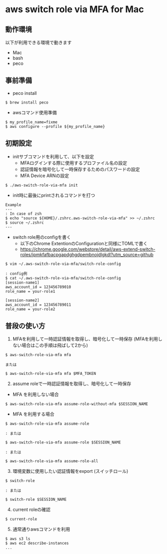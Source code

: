 # aws switch role via MFA for Mac

## 動作環境

以下が利用できる環境で動きます

- Mac
- bash
- peco

## 事前準備

- peco install

```
$ brew install peco
```

- awsコマンド使用準備

```
$ my_profile_name=fixme
$ aws configure --profile ${my_profile_name}
```

## 初期設定

- initサブコマンドを利用して、以下を設定
    - MFAログインする際に使用するプロファイル名の設定
    - 認証情報を暗号化して一時保存するためのパスワードの設定
    - MFA Device ARNの設定

```
$ ./aws-switch-role-via-mfa init
```

- init時に最後にprintされるコマンドを打つ

```
Example
---
: In case of zsh
$ echo "source ${HOME}/.zshrc.aws-switch-role-via-mfa" >> ~/.zshrc
$ source ~/.zshrc
---
```

- switch role用のconfigを書く
    - 以下のChrome ExtentionのConfigurationと同様にTOMLで書く
    - https://chrome.google.com/webstore/detail/aws-extend-switch-roles/jpmkfafbacpgapdghgdpembnojdlgkdl?utm_source=github

```
$ vim ~/.aws-switch-role-via-mfa/switch-role-config

: config例
$ cat ~/.aws-switch-role-via-mfa/switch-role-config
[session-name1]
aws_account_id = 123456789010
role_name = your-role1

[session-name2]
aws_account_id = 123456789011
role_name = your-role2
```

## 普段の使い方

1. MFAを利用して一時認証情報を取得し、暗号化して一時保存 (MFAを利用しない場合はこの手順は飛ばして2から)

```
$ aws-switch-role-via-mfa mfa

または

$ aws-switch-role-via-mfa mfa $MFA_TOKEN
```

2. assume roleで一時認証情報を取得し、暗号化して一時保存


- MFA を利用しない場合

```
$ aws-switch-role-via-mfa assume-role-without-mfa $SESSION_NAME
```

- MFA を利用する場合

```
$ aws-switch-role-via-mfa assume-role

: または

$ aws-switch-role-via-mfa assume-role $SESSION_NAME

: または

$ aws-switch-role-via-mfa assume-role-all
```

3. 環境変数に使用したい認証情報をexport (スイッチロール)

```
$ switch-role

: または

$ switch-role $SESSION_NAME
```

4. current roleの確認

```
$ current-role
```

5. 通常通りawsコマンドを利用

```
$ aws s3 ls
$ aws ec2 describe-instances
...
```
